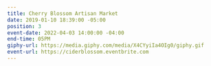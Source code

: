 ```yaml
---
title: Cherry Blossom Artisan Market
date: 2019-01-10 18:39:00 -05:00
position: 3
event-date: 2022-04-03 14:00:00 -04:00
end-time: 05PM
giphy-url: https://media.giphy.com/media/X4CYyiIa4OIg0/giphy.gif
event-url: https://ciderblossom.eventbrite.com
---
```


